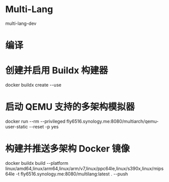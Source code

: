 # Multi-Lang

multi-lang-dev

# 编译

# 创建并启用 Buildx 构建器
docker buildx create --use

# 启动 QEMU 支持的多架构模拟器
docker run --rm --privileged fly6516.synology.me:8080/multiarch/qemu-user-static --reset -p yes

# 构建并推送多架构 Docker 镜像
docker buildx build --platform linux/amd64,linux/arm64,linux/arm/v7,linux/ppc64le,linux/s390x,linux/mips64le -t fly6516.synology.me:8080/multilang:latest . --push